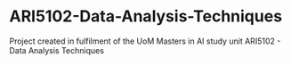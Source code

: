 # ARI5102-Data-Analysis-Techniques
Project created in fulfilment of the UoM Masters in AI study unit ARI5102 - Data Analysis Techniques
